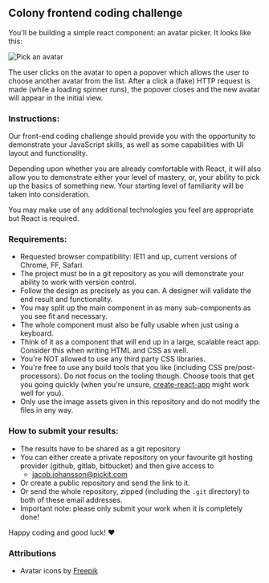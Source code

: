 ## Colony frontend coding challenge

You'll be building a simple react component: an avatar picker. It looks like this:

![Pick an avatar](https://github.com/JoinColony/coding-challenge/raw/master/avatar_picker.gif "Pick me!")

The user clicks on the avatar to open a popover which allows the user to choose another avatar from the list. After a click a (fake) HTTP request is made (while a loading spinner runs), the popover closes and the new avatar will appear in the initial view.

### Instructions:

Our front-end coding challenge should provide you with the opportunity to demonstrate your JavaScript skills, as well as some capabilities with UI layout and functionality.

Depending upon whether you are already comfortable with React, it will also allow you to demonstrate either your level of mastery, or, your ability to pick up the basics of something new. Your starting level of familiarity will be taken into consideration.

You may make use of any additional technologies you feel are appropriate but React is required.

### Requirements:

* Requested browser compatibility: IE11 and up, current versions of Chrome, FF, Safari.
* The project must be in a git repository as you will demonstrate your ability to work with version control.
* Follow the design as precisely as you can. A designer will validate the end result and functionality.
* You may split up the main component in as many sub-components as you see fit and necessary.
* The whole component must also be fully usable when just using a keyboard.
* Think of it as a component that will end up in a large, scalable react app. Consider this when writing HTML and CSS as well.
* You're NOT allowed to use any third party CSS libraries.
* You're free to use any build tools that you like (including CSS pre/post-processors). Do not focus on the tooling though. Choose tools that get you going quickly (when you're unsure, [create-react-app](https://github.com/facebookincubator/create-react-app/) might work well for you).
* Only use the image assets given in this repository and do not modify the files in any way.

### How to submit your results:

* The results have to be shared as a git repository
* You can either create a private repository on your favourite git hosting provider (github, gitlab, bitbucket) and then give access to
  * jacob.johansson@pickit.com
* Or create a public repository and send the link to it.
* Or send the whole repository, zipped (including the `.git` directory) to both of these email addresses.
* Important note: please only submit your work when it is completely done!

Happy coding and good luck! :heart:


### Attributions

* Avatar icons by <a href="http://www.freepik.com/free-photos-vectors/people">Freepik</a>